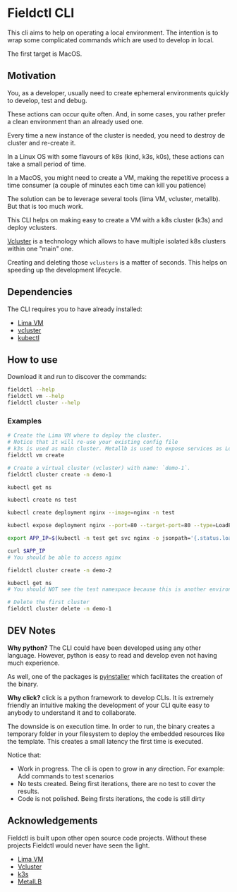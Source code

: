# Fieldctl CLI

This cli aims to help on operating a local environment. The intention is to wrap some complicated commands which are used to develop in local.

The first target is MacOS.

## Motivation

You, as a developer, usually need to create ephemeral environments quickly to develop, test and debug.

These actions can occur quite often. And, in some cases, you rather prefer a clean environment than an already used one.

Every time a new instance of the cluster is needed, you need to destroy de cluster and re-create it.

In a Linux OS with some flavours of k8s (kind, k3s, k0s), these actions can take a small period of time.

In a MacOS, you might need to create a VM, making the repetitive process a time consumer (a couple of minutes each time can kill you patience)

The solution can be to leverage several tools (lima VM, vcluster, metallb). But that is too much work.

This CLI helps on making easy to create a VM with a k8s cluster (k3s) and deploy vclusters.

[Vcluster](https://www.vcluster.com/) is a technology which allows to have multiple isolated k8s clusters within one "main" one.

Creating and deleting those `vclusters` is a matter of seconds. This helps on speeding up the development lifecycle.

## Dependencies

The CLI requires you to have already installed:
- [Lima VM](https://github.com/lima-vm/lima#getting-started)
- [vcluster](https://www.vcluster.com/docs/getting-started/setup#download-vcluster-cli)
- [kubectl](https://kubernetes.io/docs/tasks/tools/install-kubectl-macos/)

## How to use

Download it and run to discover the commands:

```bash
fieldctl --help
fieldctl vm --help
fieldctl cluster --help
```

### Examples

```bash
# Create the Lima VM where to deploy the cluster.
# Notice that it will re-use your existing config file
# k3s is used as main cluster. Metallb is used to expose services as LoadBalancer from you host machine
fieldctl vm create

# Create a virtual cluster (vcluster) with name: `demo-1`. 
fieldctl cluster create -n demo-1

kubectl get ns

kubectl create ns test

kubectl create deployment nginx --image=nginx -n test

kubectl expose deployment nginx --port=80 --target-port=80 --type=LoadBalancer -n test

export APP_IP=$(kubectl -n test get svc nginx -o jsonpath='{.status.loadBalancer.ingress[0].*}')

curl $APP_IP
# You should be able to access nginx

fieldctl cluster create -n demo-2

kubectl get ns
# You should NOT see the test namespace because this is another environment

# Delete the first cluster
fieldctl cluster delete -n demo-1
```

## DEV Notes

**Why python?** The CLI could have been developed using any other language. However, python is easy to read and develop even not having much experience.

As well, one of the packages is [pyinstaller](https://github.com/pyinstaller/pyinstaller) which facilitates the creation of the binary.

**Why click?** click is a python framework to develop CLIs. It is extremely friendly an intuitive making the development of your CLI quite easy to anybody to understand it and to collaborate.

The downside is on execution time. In order to run, the binary creates a temporary folder in your filesystem to deploy the embedded resources like the template. This creates a small latency the first time is executed.

Notice that:

- Work in progress. The cli is open to grow in any direction. For example: Add commands to test scenarios
- No tests created. Being first iterations, there are no test to cover the results.
- Code is not polished. Being firsts iterations, the code is still dirty

## Acknowledgements

Fieldctl is built upon other open source code projects. Without these projects Fieldctl would never have seen the light.

- [Lima VM](https://github.com/lima-vm/lima)
- [Vcluster](https://github.com/loft-sh/vcluster)
- [k3s](https://github.com/k3s-io/k3s)
- [MetalLB](https://github.com/metallb/metallb)

